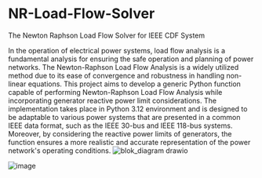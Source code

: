 # NR-Load-Flow-Solver
The Newton Raphson Load Flow Solver for IEEE CDF System


In the operation of electrical power systems, load flow analysis is a fundamental analysis for 
ensuring the safe operation and planning of power networks. The Newton-Raphson Load 
Flow Analysis is a widely utilized method due to its ease of convergence and robustness in 
handling non-linear equations. This project aims to develop a generic Python function 
capable of performing Newton-Raphson Load Flow Analysis while incorporating generator 
reactive power limit considerations. The implementation takes place in Python 3.12 
environment and is designed to be adaptable to various power systems that are presented in 
a common IEEE data format, such as the IEEE 30-bus and IEEE 118-bus systems. Moreover, by 
considering the reactive power limits of generators, the function ensures a more realistic and 
accurate representation of the power network's operating conditions.
![blok_diagram drawio](https://github.com/user-attachments/assets/063bfde3-0ef8-40b7-98c4-1ff63b88d083)

![image](https://github.com/user-attachments/assets/a0a84b72-08b2-4fa6-a84a-b3f1298cf874)
